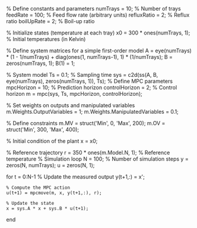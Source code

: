 
% Define constants and parameters
numTrays = 10; % Number of trays
feedRate = 100; % Feed flow rate (arbitrary units)
refluxRatio = 2; % Reflux ratio
boilUpRate = 2; % Boil-up ratio

% Initialize states (temperature at each tray)
x0 = 300 * ones(numTrays, 1); % Initial temperatures (in Kelvin)

% Define system matrices for a simple first-order model
A = eye(numTrays) * (1 - 1/numTrays) + diag(ones(1, numTrays-1), 1) * (1/numTrays);
B = zeros(numTrays, 1);
B(1) = 1;

% System model
Ts = 0.1; % Sampling time
sys = c2d(ss(A, B, eye(numTrays), zeros(numTrays, 1)), Ts);
% Define MPC parameters
mpcHorizon = 10; % Prediction horizon
controlHorizon = 2; % Control horizon
m = mpc(sys, Ts, mpcHorizon, controlHorizon);

% Set weights on outputs and manipulated variables
m.Weights.OutputVariables = 1;
m.Weights.ManipulatedVariables = 0.1;

% Define constraints
m.MV = struct('Min', 0, 'Max', 200);
m.OV = struct('Min', 300, 'Max', 400);

% Initial condition of the plant
x = x0;

% Reference trajectory
r = 350 * ones(m.Model.N, 1); % Reference temperature
% Simulation loop
N = 100; % Number of simulation steps
y = zeros(N, numTrays);
u = zeros(N, 1);

for t = 0:N-1
    % Update the measured output
    y(t+1,:) = x';
    
    % Compute the MPC action
    u(t+1) = mpcmove(m, x, y(t+1,:), r);
    
    % Update the state
    x = sys.A * x + sys.B * u(t+1);
end
